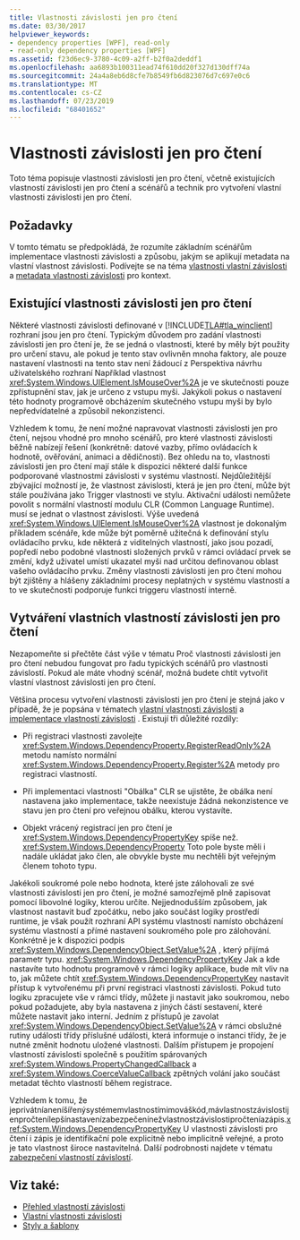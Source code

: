 ```yaml
---
title: Vlastnosti závislosti jen pro čtení
ms.date: 03/30/2017
helpviewer_keywords:
- dependency properties [WPF], read-only
- read-only dependency properties [WPF]
ms.assetid: f23d6ec9-3780-4c09-a2ff-b2f0a2deddf1
ms.openlocfilehash: aa6893b100311ead74f610dd20f327d130dff74a
ms.sourcegitcommit: 24a4a8eb6d8cfe7b8549fb6d823076d7c697e0c6
ms.translationtype: MT
ms.contentlocale: cs-CZ
ms.lasthandoff: 07/23/2019
ms.locfileid: "68401652"
---
```

# <a name="read-only-dependency-properties"></a>Vlastnosti závislosti jen pro čtení
Toto téma popisuje vlastnosti závislosti jen pro čtení, včetně existujících vlastností závislosti jen pro čtení a scénářů a technik pro vytvoření vlastní vlastnosti závislosti jen pro čtení.  

<a name="prerequisites"></a>   
## <a name="prerequisites"></a>Požadavky  
 V tomto tématu se předpokládá, že rozumíte základním scénářům implementace vlastnosti závislosti a způsobu, jakým se aplikují metadata na vlastní vlastnost závislosti. Podívejte se na téma [vlastnosti vlastní závislosti](custom-dependency-properties.md) a [metadata vlastnosti závislosti](dependency-property-metadata.md) pro kontext.  
  
<a name="existing"></a>   
## <a name="existing-read-only-dependency-properties"></a>Existující vlastnosti závislosti jen pro čtení  
 Některé vlastnosti závislosti definované v [!INCLUDE[TLA#tla_winclient](../../../../includes/tlasharptla-winclient-md.md)] rozhraní jsou jen pro čtení. Typickým důvodem pro zadání vlastnosti závislosti jen pro čtení je, že se jedná o vlastnosti, které by měly být použity pro určení stavu, ale pokud je tento stav ovlivněn mnoha faktory, ale pouze nastavení vlastnosti na tento stav není žádoucí z Perspektiva návrhu uživatelského rozhraní Například vlastnost <xref:System.Windows.UIElement.IsMouseOver%2A> je ve skutečnosti pouze zpřístupnění stav, jak je určeno z vstupu myši. Jakýkoli pokus o nastavení této hodnoty programově obcházením skutečného vstupu myši by bylo nepředvídatelné a způsobil nekonzistenci.  
  
 Vzhledem k tomu, že není možné napravovat vlastnosti závislosti jen pro čtení, nejsou vhodné pro mnoho scénářů, pro které vlastnosti závislosti běžně nabízejí řešení (konkrétně: datové vazby, přímo ovládacích k hodnotě, ověřování, animaci a dědičnosti). Bez ohledu na to, vlastnosti závislosti jen pro čtení mají stále k dispozici některé další funkce podporované vlastnostmi závislosti v systému vlastností. Nejdůležitější zbývající možností je, že vlastnost závislosti, která je jen pro čtení, může být stále používána jako Trigger vlastnosti ve stylu. Aktivační události nemůžete povolit s normální vlastností modulu CLR (Common Language Runtime). musí se jednat o vlastnost závislosti. Výše uvedená <xref:System.Windows.UIElement.IsMouseOver%2A> vlastnost je dokonalým příkladem scénáře, kde může být poměrně užitečná k definování stylu ovládacího prvku, kde některá z viditelných vlastností, jako jsou pozadí, popředí nebo podobné vlastnosti složených prvků v rámci ovládací prvek se změní, když uživatel umístí ukazatel myši nad určitou definovanou oblast vašeho ovládacího prvku. Změny vlastnosti závislosti jen pro čtení mohou být zjištěny a hlášeny základními procesy neplatných v systému vlastností a to ve skutečnosti podporuje funkci triggeru vlastností interně.  
  
<a name="new"></a>   
## <a name="creating-custom-read-only-dependency-properties"></a>Vytváření vlastních vlastností závislosti jen pro čtení  
 Nezapomeňte si přečtěte část výše v tématu Proč vlastnosti závislosti jen pro čtení nebudou fungovat pro řadu typických scénářů pro vlastnosti závislostí. Pokud ale máte vhodný scénář, možná budete chtít vytvořit vlastní vlastnost závislosti jen pro čtení.  
  
 Většina procesu vytvoření vlastnosti závislosti jen pro čtení je stejná jako v případě, že je popsána v tématech [vlastní vlastnosti závislosti](custom-dependency-properties.md) a [implementace vlastností závislosti](how-to-implement-a-dependency-property.md) . Existují tři důležité rozdíly:  
  
- Při registraci vlastnosti zavolejte <xref:System.Windows.DependencyProperty.RegisterReadOnly%2A> metodu namísto normální <xref:System.Windows.DependencyProperty.Register%2A> metody pro registraci vlastností.  
  
- Při implementaci vlastnosti "Obálka" CLR se ujistěte, že obálka není nastavena jako implementace, takže neexistuje žádná nekonzistence ve stavu jen pro čtení pro veřejnou obálku, kterou vystavíte.  
  
- Objekt vrácený registrací jen pro čtení je <xref:System.Windows.DependencyPropertyKey> spíše než. <xref:System.Windows.DependencyProperty> Toto pole byste měli i nadále ukládat jako člen, ale obvykle byste mu nechtěli být veřejným členem tohoto typu.  
  
 Jakékoli soukromé pole nebo hodnota, které jste zálohovali ze své vlastnosti závislosti jen pro čtení, je možné samozřejmě plně zapisovat pomocí libovolné logiky, kterou určíte. Nejjednodušším způsobem, jak vlastnost nastavit buď zpočátku, nebo jako součást logiky prostředí runtime, je však použít rozhraní API systému vlastností namísto obcházení systému vlastností a přímé nastavení soukromého pole pro zálohování. Konkrétně je k dispozici podpis <xref:System.Windows.DependencyObject.SetValue%2A> , který přijímá parametr typu. <xref:System.Windows.DependencyPropertyKey> Jak a kde nastavíte tuto hodnotu programově v rámci logiky aplikace, bude mít vliv na to, jak můžete chtít <xref:System.Windows.DependencyPropertyKey> nastavit přístup k vytvořenému při první registraci vlastnosti závislosti. Pokud tuto logiku zpracujete vše v rámci třídy, můžete ji nastavit jako soukromou, nebo pokud požadujete, aby byla nastavena z jiných částí sestavení, které můžete nastavit jako interní. Jedním z přístupů je zavolat <xref:System.Windows.DependencyObject.SetValue%2A> v rámci obslužné rutiny události třídy příslušné události, která informuje o instanci třídy, že je nutné změnit hodnotu uložené vlastnosti. Dalším přístupem je propojení vlastností závislosti společně s použitím spárovaných <xref:System.Windows.PropertyChangedCallback> a <xref:System.Windows.CoerceValueCallback> zpětných volání jako součást metadat těchto vlastností během registrace.  
  
 Vzhledem k tomu, že jeprivátníaneníšířenýsystémemvlastnostímimováškód,mávlastnostzávislostijenpročtenílepšínastavenízabezpečenínežvlastnostzávislostipročteníazápis.<xref:System.Windows.DependencyPropertyKey> U vlastnosti závislosti pro čtení i zápis je identifikační pole explicitně nebo implicitně veřejné, a proto je tato vlastnost široce nastavitelná. Další podrobnosti najdete v tématu [zabezpečení vlastností závislostí](dependency-property-security.md).  
  
## <a name="see-also"></a>Viz také:

- [Přehled vlastností závislosti](dependency-properties-overview.md)
- [Vlastní vlastnosti závislosti](custom-dependency-properties.md)
- [Styly a šablony](../controls/styling-and-templating.md)
